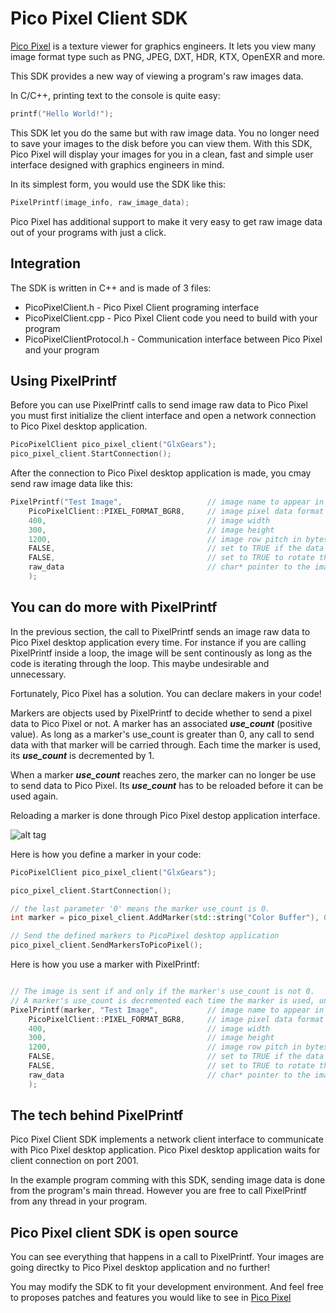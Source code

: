 Pico Pixel Client SDK
=========

[Pico Pixel] is a texture viewer for graphics engineers. It lets you view many image format type such as PNG,
JPEG, DXT, HDR, KTX, OpenEXR and more.

This SDK provides a new way of viewing a program's raw images data. 

In C/C++, printing text to the console is quite easy:

```c
printf("Hello World!");
```

This SDK let you do the same but with raw image data. You no longer need to save your
images to the disk before you can view them. With this SDK, Pico Pixel will display your
images for you in a clean, fast and simple user interface designed with graphics engineers in mind.

In its simplest form, you would use the SDK like this:

```cpp
PixelPrintf(image_info, raw_image_data);
```

Pico Pixel has additional support to make it very easy to get raw image data out of your programs
with just a click.

Integration
-----------
The SDK is written in C++ and is made of 3 files:
  - PicoPixelClient.h           - Pico Pixel Client programing interface
  - PicoPixelClient.cpp         - Pico Pixel Client code you need to build with your program
  - PicoPixelClientProtocol.h   - Communication interface between Pico Pixel and your program

Using PixelPrintf
-----------------
Before you can use PixelPrintf calls to send image raw data to Pico Pixel you must first initialize the
client interface and open a network connection to Pico Pixel desktop application.

```cpp
PicoPixelClient pico_pixel_client("GlxGears");
pico_pixel_client.StartConnection();
```

After the connection to Pico Pixel desktop application is made, you cmay send raw image data like this:
```cpp
PixelPrintf("Test Image",                   // image name to appear in Pico Pixel desktop application
    PicoPixelClient::PIXEL_FORMAT_BGR8,     // image pixel data format
    400,                                    // image width
    300,                                    // image height
    1200,                                   // image row pitch in bytes
    FALSE,                                  // set to TRUE if the data is in srgb 
    FALSE,                                  // set to TRUE to rotate the image horizontally when displayed
    raw_data                                // char* pointer to the image raw data
    );
```

You can do more with PixelPrintf
--------------------------------
In the previous section, the call to PixelPrintf sends an image raw data to Pico Pixel desktop application
every time. For instance if you are calling PixelPrintf inside a loop, the image will be sent continously as
long as the code is iterating through the loop. This maybe undesirable and unnecessary.

Fortunately, Pico Pixel has a solution. You can declare makers in your code!

Markers are objects used by PixelPrintf to decide whether to send a pixel data to Pico Pixel or not.
A marker has an associated __*use_count*__ (positive value). As long as a marker's use_count is greater
than 0, any call to send data with that marker will be carried through. Each time the marker is used,
its __*use_count*__ is decremented by 1.

When a marker __*use_count*__ reaches zero, the marker can no longer be use to send data to Pico Pixel.
Its __*use_count*__ has to be reloaded before it can be used again. 

Reloading a marker is done through Pico Pixel destop application interface.

![alt tag](https://raw.github.com/username/projectname/branch/path/to/img.png)

Here is how you define a marker in your code:

```cpp
PicoPixelClient pico_pixel_client("GlxGears");

pico_pixel_client.StartConnection();

// the last parameter '0' means the marker use_count is 0.
int marker = pico_pixel_client.AddMarker(std::string("Color Buffer"), 0);

// Send the defined markers to PicoPixel desktop application
pico_pixel_client.SendMarkersToPicoPixel();
```

Here is how you use a marker with PixelPrintf:

```cpp

// The image is sent if and only if the marker's use_count is not 0.
// A marker's use_count is decremented each time the marker is used, until it reaches 0.
PixelPrintf(marker, "Test Image",           // image name to appear in Pico Pixel desktop application
    PicoPixelClient::PIXEL_FORMAT_BGR8,     // image pixel data format
    400,                                    // image width
    300,                                    // image height
    1200,                                   // image row pitch in bytes
    FALSE,                                  // set to TRUE if the data is in srgb 
    FALSE,                                  // set to TRUE to rotate the image horizontally when displayed
    raw_data                                // char* pointer to the image raw data
    );
```

The tech behind PixelPrintf
---------------------------
Pico Pixel Client SDK implements a network client interface to communicate with Pico Pixel desktop application.
Pico Pixel desktop application waits for client connection on port 2001.

In the example program comming with this SDK, sending image data is done from the program's main thread. However
you are free to call PixelPrintf from any thread in your program.

Pico Pixel client SDK is open source
------------------------------------
You can see everything that happens in a call to PixelPrintf. Your images are going directky to Pico Pixel desktop
application and no further!

You may modify the SDK to fit your development environment. And feel free to proposes patches and features you would
like to see in [Pico Pixel]


[Pico Pixel]: https://pixelandpolygon.com
